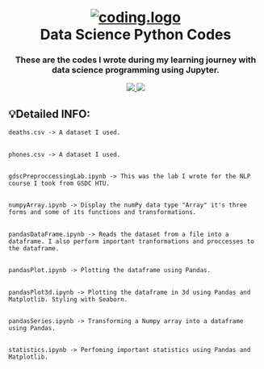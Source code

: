 <h1 align="center">
  <br>
  <a href="https://github.com/Yousinator/FOC"><img src="https://j.top4top.io/p_2596nt9fw1.gif" alt="coding.logo"></a>
  <br>
  Data Science Python Codes
  <br>
</h1>

<h3 align="center">These are the codes I wrote during my learning journey with data science programming using Jupyter.</h3>

<p align="center">
  <a href="">
    <img src="https://img.shields.io/badge/Written%20Using-Jupyter-orange">
    <img src="https://img.shields.io/badge/Written%20in-Python-yellow">

  </a>
  </p>

## 💡Detailed INFO:

`deaths.csv -> A dataset I used.`

##

`phones.csv -> A dataset I used.`

##

`gdscPreproccessingLab.ipynb -> This was the lab I wrote for the NLP course I took from GSDC HTU.`

##

`numpyArray.ipynb -> Display the numPy data type "Array" it's three forms and some of its functions and transformations.`

##

`pandasDataFrame.ipynb -> Reads the dataset from a file into a dataframe. I also perform important tranformations and proccesses to the dataframe.`

##

`pandasPlot.ipynb -> Plotting the dataframe using Pandas.`

##

`pandasPlot3d.ipynb -> Plotting the dataframe in 3d using Pandas and Matplotlib. Styling with Seaborn.`

##

`pandasSeries.ipynb -> Transforming a Numpy array into a dataframe using Pandas.`

##

`statistics.ipynb -> Perfoming important statistics using Pandas and Matplotlib.`
